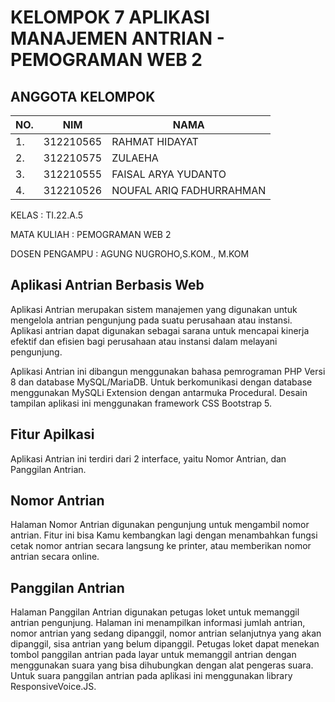 # KELOMPOK 7 APLIKASI MANAJEMEN ANTRIAN - PEMOGRAMAN WEB 2

## ANGGOTA KELOMPOK
| NO.|    NIM     |              NAMA                     |
|----|------------|---------------------------------------|
| 1. | 312210565  |   RAHMAT HIDAYAT                      |
| 2. | 312210575  |   ZULAEHA                             |   
| 3. | 312210555  |   FAISAL ARYA YUDANTO                 |
| 4. | 312210526  |   NOUFAL ARIQ FADHURRAHMAN            |

KELAS : TI.22.A.5

MATA KULIAH : PEMOGRAMAN WEB 2

DOSEN PENGAMPU : AGUNG NUGROHO,S.KOM., M.KOM

## Aplikasi Antrian Berbasis Web
Aplikasi Antrian merupakan sistem manajemen yang digunakan untuk mengelola antrian pengunjung pada suatu perusahaan atau instansi. Aplikasi antrian dapat digunakan sebagai sarana untuk mencapai kinerja efektif dan efisien bagi perusahaan atau instansi dalam melayani pengunjung.

Aplikasi Antrian ini dibangun menggunakan bahasa pemrograman PHP Versi 8 dan database MySQL/MariaDB. Untuk berkomunikasi dengan database menggunakan MySQLi Extension dengan antarmuka Procedural. Desain tampilan aplikasi ini menggunakan framework CSS Bootstrap 5.

## Fitur Apilkasi
Aplikasi Antrian ini terdiri dari 2 interface, yaitu Nomor Antrian, dan Panggilan Antrian.

## Nomor Antrian
Halaman Nomor Antrian digunakan pengunjung untuk mengambil nomor antrian. Fitur ini bisa Kamu kembangkan lagi dengan menambahkan fungsi cetak nomor antrian secara langsung ke printer, atau memberikan nomor antrian secara online.

## Panggilan Antrian
Halaman Panggilan Antrian digunakan petugas loket untuk memanggil antrian pengunjung. Halaman ini menampilkan informasi jumlah antrian, nomor antrian yang sedang dipanggil, nomor antrian selanjutnya yang akan dipanggil, sisa antrian yang belum dipanggil. Petugas loket dapat menekan tombol panggilan antrian pada layar untuk memanggil antrian dengan menggunakan suara yang bisa dihubungkan dengan alat pengeras suara. Untuk suara panggilan antrian pada aplikasi ini menggunakan library ResponsiveVoice.JS.
